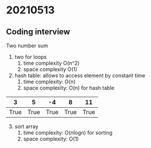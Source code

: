# 20210513

## Coding interview

Two number sum

1. two for loops
   1. time complexity O(n^2)
   2. space complexity  O(1)
2. hash table: allows to access element by constant time
   1. time complexity: O(n)
   2. space complexity: O(n) for hash table

| 3    | 5    | -4   | 8    | 11   |
| ---- | ---- | ---- | ---- | ---- |
| True | True | True | True | True |

3. sort array
   1. time complexity: O(nlogn) for sorting
   2. space complexity: O(1)

